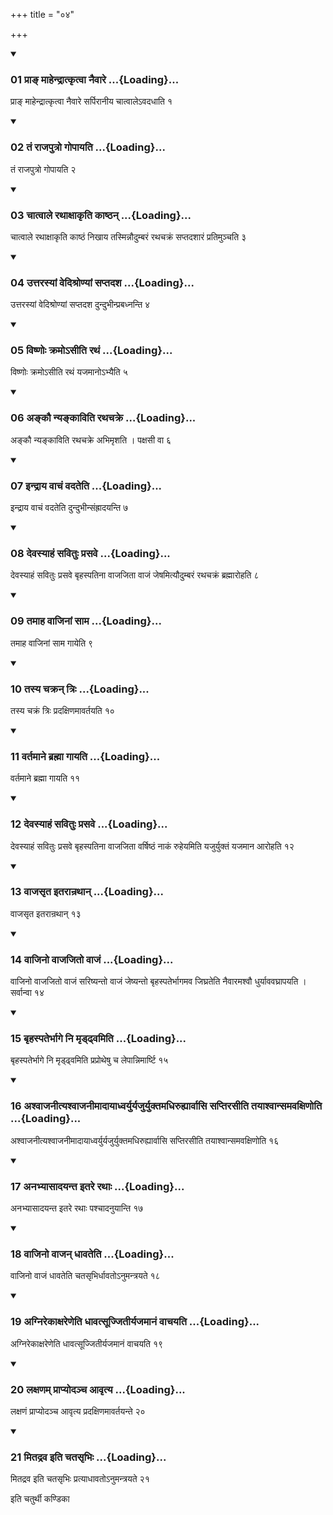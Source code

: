 +++
title = "०४"

+++

<div class="js_include" includetitle="true" newlevelforh1="3" unfilled="" url="/vedAH_yajuH/taittirIyam/sUtram/ApastambaH/shrautam/vishvAsa-prastutiH/18/04/01_prA~N_mAhendrAtkRtvA_naivAre.md">
<details open><summary><h3>01 प्राङ् माहेन्द्रात्कृत्वा नैवारे ...{Loading}...</h3></summary>

प्राङ् माहेन्द्रात्कृत्वा नैवारे सर्पिरानीय चात्वालेऽवदधाति १
</details>
</div>


<div class="js_include" includetitle="true" newlevelforh1="3" unfilled="" url="/vedAH_yajuH/taittirIyam/sUtram/ApastambaH/shrautam/vishvAsa-prastutiH/18/04/02_taM_rAjaputro_gopAyati.md">
<details open><summary><h3>02 तं राजपुत्रो गोपायति ...{Loading}...</h3></summary>

तं राजपुत्रो गोपायति २
</details>
</div>


<div class="js_include" includetitle="true" newlevelforh1="3" unfilled="" url="/vedAH_yajuH/taittirIyam/sUtram/ApastambaH/shrautam/vishvAsa-prastutiH/18/04/03_chAtvAle_rathAxAkRti_kAShThan.md">
<details open><summary><h3>03 चात्वाले रथाक्षाकृति काष्ठन् ...{Loading}...</h3></summary>

चात्वाले रथाक्षाकृति काष्ठं निखाय तस्मिन्नौदुम्बरं रथचक्रं सप्तदशारं प्रतिमुञ्चति ३
</details>
</div>


<div class="js_include" includetitle="true" newlevelforh1="3" unfilled="" url="/vedAH_yajuH/taittirIyam/sUtram/ApastambaH/shrautam/vishvAsa-prastutiH/18/04/04_uttarasyAM_vedishroNyAM_saptadasha.md">
<details open><summary><h3>04 उत्तरस्यां वेदिश्रोण्यां सप्तदश ...{Loading}...</h3></summary>

उत्तरस्यां वेदिश्रोण्यां सप्तदश दुन्दुभीन्प्रबध्नन्ति ४
</details>
</div>


<div class="js_include" includetitle="true" newlevelforh1="3" unfilled="" url="/vedAH_yajuH/taittirIyam/sUtram/ApastambaH/shrautam/vishvAsa-prastutiH/18/04/05_viShNoH_kramo-sIti_rathaM.md">
<details open><summary><h3>05 विष्णोः क्रमोऽसीति रथं ...{Loading}...</h3></summary>

विष्णोः क्रमोऽसीति रथं यजमानोऽभ्यैति ५
</details>
</div>


<div class="js_include" includetitle="true" newlevelforh1="3" unfilled="" url="/vedAH_yajuH/taittirIyam/sUtram/ApastambaH/shrautam/vishvAsa-prastutiH/18/04/06_ankau_nyankAviti_rathachakre.md">
<details open><summary><h3>06 अङ्कौ न्यङ्काविति रथचक्रे ...{Loading}...</h3></summary>

अङ्कौ न्यङ्काविति रथचक्रे अभिमृशति । पक्षसी वा ६
</details>
</div>


<div class="js_include" includetitle="true" newlevelforh1="3" unfilled="" url="/vedAH_yajuH/taittirIyam/sUtram/ApastambaH/shrautam/vishvAsa-prastutiH/18/04/07_indrAya_vAchaM_vadateti.md">
<details open><summary><h3>07 इन्द्राय वाचं वदतेति ...{Loading}...</h3></summary>

इन्द्राय वाचं वदतेति दुन्दुभीन्संह्रादयन्ति ७
</details>
</div>


<div class="js_include" includetitle="true" newlevelforh1="3" unfilled="" url="/vedAH_yajuH/taittirIyam/sUtram/ApastambaH/shrautam/vishvAsa-prastutiH/18/04/08_devasyAhaM_savituH_prasave.md">
<details open><summary><h3>08 देवस्याहं सवितुः प्रसवे ...{Loading}...</h3></summary>

देवस्याहं सवितुः प्रसवे बृहस्पतिना वाजजिता वाजं जेषमित्यौदुम्बरं रथचक्रं ब्रह्मारोहति ८
</details>
</div>


<div class="js_include" includetitle="true" newlevelforh1="3" unfilled="" url="/vedAH_yajuH/taittirIyam/sUtram/ApastambaH/shrautam/vishvAsa-prastutiH/18/04/09_tamAha_vAjinAM_sAma.md">
<details open><summary><h3>09 तमाह वाजिनां साम ...{Loading}...</h3></summary>

तमाह वाजिनां साम गायेति ९
</details>
</div>


<div class="js_include" includetitle="true" newlevelforh1="3" unfilled="" url="/vedAH_yajuH/taittirIyam/sUtram/ApastambaH/shrautam/vishvAsa-prastutiH/18/04/10_tasya_chakran_triH.md">
<details open><summary><h3>10 तस्य चक्रन् त्रिः ...{Loading}...</h3></summary>

तस्य चक्रं त्रिः प्रदक्षिणमावर्तयति १०
</details>
</div>


<div class="js_include" includetitle="true" newlevelforh1="3" unfilled="" url="/vedAH_yajuH/taittirIyam/sUtram/ApastambaH/shrautam/vishvAsa-prastutiH/18/04/11_vartamAne_brahmA_gAyati.md">
<details open><summary><h3>11 वर्तमाने ब्रह्मा गायति ...{Loading}...</h3></summary>

वर्तमाने ब्रह्मा गायति ११
</details>
</div>


<div class="js_include" includetitle="true" newlevelforh1="3" unfilled="" url="/vedAH_yajuH/taittirIyam/sUtram/ApastambaH/shrautam/vishvAsa-prastutiH/18/04/12_devasyAhaM_savituH_prasave.md">
<details open><summary><h3>12 देवस्याहं सवितुः प्रसवे ...{Loading}...</h3></summary>

देवस्याहं सवितुः प्रसवे बृहस्पतिना वाजजिता वर्षिष्ठं नाकं रुहेयमिति यजुर्युक्तं यजमान आरोहति १२
</details>
</div>


<div class="js_include" includetitle="true" newlevelforh1="3" unfilled="" url="/vedAH_yajuH/taittirIyam/sUtram/ApastambaH/shrautam/vishvAsa-prastutiH/18/04/13_vAjasRta_itarAnrathAn.md">
<details open><summary><h3>13 वाजसृत इतरान्रथान् ...{Loading}...</h3></summary>

वाजसृत इतरान्रथान् १३
</details>
</div>


<div class="js_include" includetitle="true" newlevelforh1="3" unfilled="" url="/vedAH_yajuH/taittirIyam/sUtram/ApastambaH/shrautam/vishvAsa-prastutiH/18/04/14_vAjino_vAjajito_vAjaM.md">
<details open><summary><h3>14 वाजिनो वाजजितो वाजं ...{Loading}...</h3></summary>

वाजिनो वाजजितो वाजं सरिष्यन्तो वाजं जेष्यन्तो बृहस्पतेर्भागमव जिघ्रतेति नैवारमश्वौ धुर्याववघ्रापयति । सर्वान्वा १४
</details>
</div>


<div class="js_include" includetitle="true" newlevelforh1="3" unfilled="" url="/vedAH_yajuH/taittirIyam/sUtram/ApastambaH/shrautam/vishvAsa-prastutiH/18/04/15_bRhaspaterbhAge_ni_mRDDhvamiti.md">
<details open><summary><h3>15 बृहस्पतेर्भागे नि मृड्ढ्वमिति ...{Loading}...</h3></summary>

बृहस्पतेर्भागे नि मृड्ढ्वमिति प्रप्रोथेषु च लेपान्निमार्ष्टि १५
</details>
</div>


<div class="js_include" includetitle="true" newlevelforh1="3" unfilled="" url="/vedAH_yajuH/taittirIyam/sUtram/ApastambaH/shrautam/vishvAsa-prastutiH/18/04/16_ashvAjanItyashvAjanImAdAyAdhvaryuryajuryuktamadhiruhyArvAsi_saptirasIti_tayAshvAnsamavaxiNoti.md">
<details open><summary><h3>16 अश्वाजनीत्यश्वाजनीमादायाध्वर्युर्यजुर्युक्तमधिरुह्यार्वासि सप्तिरसीति तयाश्वान्समवक्षिणोति ...{Loading}...</h3></summary>

अश्वाजनीत्यश्वाजनीमादायाध्वर्युर्यजुर्युक्तमधिरुह्यार्वासि सप्तिरसीति तयाश्वान्समवक्षिणोति १६
</details>
</div>


<div class="js_include" includetitle="true" newlevelforh1="3" unfilled="" url="/vedAH_yajuH/taittirIyam/sUtram/ApastambaH/shrautam/vishvAsa-prastutiH/18/04/17_anabhyAsAdayanta_itare_rathAH.md">
<details open><summary><h3>17 अनभ्यासादयन्त इतरे रथाः ...{Loading}...</h3></summary>

अनभ्यासादयन्त इतरे रथाः पश्चादनुयान्ति १७
</details>
</div>


<div class="js_include" includetitle="true" newlevelforh1="3" unfilled="" url="/vedAH_yajuH/taittirIyam/sUtram/ApastambaH/shrautam/vishvAsa-prastutiH/18/04/18_vAjino_vAjan_dhAvateti.md">
<details open><summary><h3>18 वाजिनो वाजन् धावतेति ...{Loading}...</h3></summary>

वाजिनो वाजं धावतेति चतसृभिर्धावतोऽनुमन्त्रयते १८
</details>
</div>


<div class="js_include" includetitle="true" newlevelforh1="3" unfilled="" url="/vedAH_yajuH/taittirIyam/sUtram/ApastambaH/shrautam/vishvAsa-prastutiH/18/04/19_agnirekAxareNeti_dhAvatsUjjitIryajamAnaM_vAchayati.md">
<details open><summary><h3>19 अग्निरेकाक्षरेणेति धावत्सूज्जितीर्यजमानं वाचयति ...{Loading}...</h3></summary>

अग्निरेकाक्षरेणेति धावत्सूज्जितीर्यजमानं वाचयति १९
</details>
</div>


<div class="js_include" includetitle="true" newlevelforh1="3" unfilled="" url="/vedAH_yajuH/taittirIyam/sUtram/ApastambaH/shrautam/vishvAsa-prastutiH/18/04/20_laxaNam_prApyodancha_AvRtya.md">
<details open><summary><h3>20 लक्षणम् प्राप्योदञ्च आवृत्य ...{Loading}...</h3></summary>

लक्षणं प्राप्योदञ्च आवृत्य प्रदक्षिणमावर्तयन्ते २०
</details>
</div>


<div class="js_include" includetitle="true" newlevelforh1="3" unfilled="" url="/vedAH_yajuH/taittirIyam/sUtram/ApastambaH/shrautam/vishvAsa-prastutiH/18/04/21_mitadrava_iti_chatasRbhiH.md">
<details open><summary><h3>21 मितद्रव इति चतसृभिः ...{Loading}...</h3></summary>

मितद्रव इति चतसृभिः प्रत्याधावतोऽनुमन्त्रयते २१
</details>
</div>



  
इति चतुर्थी कण्डिका 
